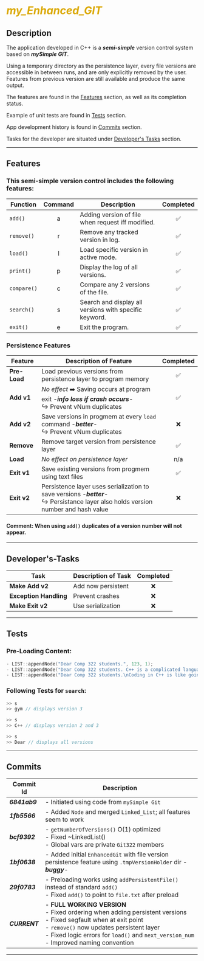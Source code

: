 # <p style="color:#DBA901"> ***my_Enhanced_GIT*** </p>

## **Description**

The application developed in C++ is a ***semi-simple*** version control system based on ***mySimple GIT***. 

Using a temporary directory as the persistence layer, every file versions are accessible in between runs, and are only explicitly removed by the user. Features from previous version are still available and produce the same output.

The features are found in the [Features](#features) section, as well as its completion status.

Example of unit tests are found in [Tests](#tests) section.

App development history is found in [Commits](#commits) section.

Tasks for the developer are situated under [Developer's Tasks](#Developer's-Tasks) section.

---
## **Features**

### This semi-simple version control includes the following features:

| Function    | Command | Description | Completed |
| ----------- | :-----: | ----------- | :----: |
| `add()`     | a       | Adding version of file when request iff modified. | ✅ |
| `remove()`  | r       | Remove any tracked version in log. | ✅ |
| `load()`    | l       | Load specific version in active mode. | ✅ |
| `print()`   | p       | Display the log of all versions. | ✅ |
| `compare()` | c       | Compare any 2 versions of the file. | ✅ |
| `search()`  | s       | Search and display all versions with specific keyword. | ✅ |
| `exit()`    | e       | Exit the program. | ✅ |
 
### Persistence Features
| Feature       | Description of Feature | Completed |
| ------------- | ---------------------- |   :----:  |  
| **Pre-Load**  | Load previous versions from persistence layer to program memory | ✅ |
| **Add v1**    | *No effect* :arrow_right: Saving occurs at program exit -***info loss if crash occurs***-<br> :arrow_right_hook: Prevent vNum duplicates | ✅ |
| **Add v2**    | Save versions in progmem at every `load` command -***better***- <br> :arrow_right_hook: Prevent vNum duplicates | ❌ |
| **Remove**    | Remove target version from persistence layer | ✅ |
| **Load**      | *No effect on persistence layer* | n/a |
| **Exit v1**   | Save existing versions from progmem using text files | ✅ |
| **Exit v2**   | Persistence layer uses serialization to save versions -***better***- <br> :arrow_right_hook: Persistance layer also holds version number and hash value | ❌ |

#### **Comment:** When using `add()` duplicates of a version number will not appear.
---

## **Developer's-Tasks**
| Task                   | Description of Task | Completed |
| ---------------------- | ------------------- |   :----:  |
| **Make Add v2**        | Add now persistent  | ❌ |
| **Exception Handling** | Prevent crashes | ❌ |
| **Make Exit v2**       | Use serialization | ❌ |

---
## **Tests**

### Pre-Loading Content:
``` C++
- LIST::appendNode("Dear Comp 322 students.", 123, 1);
- LIST::appendNode("Dear Comp 322 students. C++ is a complicated language.", 456, 2);
- LIST::appendNode("Dear Comp 322 students.\nCoding in C++ is like going to the gym: No pain no gain!", 789, 3);
```

### Following Tests for `search`:
```C++
>> s
>> gym // displays version 3

>> s
>> C++ // displays version 2 and 3

>> s
>> Dear // displays all versions
```

---
## **Commits**
|   Commit Id   | Description |
|   ---------   | ----------- |
| ***6841ab9*** | - Initiated using code from `mySimple Git`|
| ***1fb5566*** | - Added `Node` and merged `Linked_List`; all features seem to work |
| ***bcf9392*** | - `getNumberOfVersions()` O(1) optimized <br> - Fixed ~LinkedList() <br> - Global vars are private `Git322` members |
| ***1bf0638*** | - Added initial `EnhancedGit` with file version persistence feature using `.tmpVersionHolder` dir -***buggy***- |
| ***29f0783*** | - Preloading works using `addPersistentFile()` instead of standard `add()`  <br> - Fixed `add()` to point to `file.txt` after preload |
| ***CURRENT*** | - **FULL WORKING VERSION** <br> - Fixed ordering when adding persistent versions <br> - Fixed segfault when at exit point <br> - `remove()` now updates persistent layer <br> - Fixed logic errors for `load()` and `next_version_num` <br> - Improved naming convention |

---